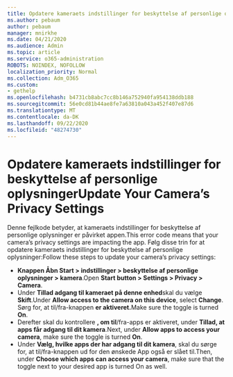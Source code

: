 ```yaml
---
title: Opdatere kameraets indstillinger for beskyttelse af personlige oplysninger
ms.author: pebaum
author: pebaum
manager: mnirkhe
ms.date: 04/21/2020
ms.audience: Admin
ms.topic: article
ms.service: o365-administration
ROBOTS: NOINDEX, NOFOLLOW
localization_priority: Normal
ms.collection: Adm_O365
ms.custom:
- gethelp
ms.openlocfilehash: b4731cb8abc7cc8b146a752940fa954138ddb188
ms.sourcegitcommit: 56e0cd81b44ae8fe7a63810a043a452f407e87d6
ms.translationtype: MT
ms.contentlocale: da-DK
ms.lasthandoff: 09/22/2020
ms.locfileid: "48274730"
---
```

# <a name="update-your-cameras-privacy-settings"></a><span data-ttu-id="f70dc-102">Opdatere kameraets indstillinger for beskyttelse af personlige oplysninger</span><span class="sxs-lookup"><span data-stu-id="f70dc-102">Update Your Camera’s Privacy Settings</span></span>

<span data-ttu-id="f70dc-103">Denne fejlkode betyder, at kameraets indstillinger for beskyttelse af personlige oplysninger er påvirket appen.</span><span class="sxs-lookup"><span data-stu-id="f70dc-103">This error code means that your camera’s privacy settings are impacting the app.</span></span> <span data-ttu-id="f70dc-104">Følg disse trin for at opdatere kameraets indstillinger for beskyttelse af personlige oplysninger:</span><span class="sxs-lookup"><span data-stu-id="f70dc-104">Follow these steps to update your camera’s privacy settings:</span></span>

- <span data-ttu-id="f70dc-105">**Knappen Åbn Start > indstillinger > beskyttelse af personlige oplysninger > kamera**.</span><span class="sxs-lookup"><span data-stu-id="f70dc-105">Open **Start button > Settings > Privacy > Camera**.</span></span>
- <span data-ttu-id="f70dc-106">Under **Tillad adgang til kameraet på denne enhed**skal du vælge **Skift**.</span><span class="sxs-lookup"><span data-stu-id="f70dc-106">Under **Allow access to the camera on this device**, select **Change**.</span></span> <span data-ttu-id="f70dc-107">Sørg for, at til/fra-knappen **er aktiveret.**</span><span class="sxs-lookup"><span data-stu-id="f70dc-107">Make sure the toggle is turned **On**.</span></span>
- <span data-ttu-id="f70dc-108">Derefter skal du kontrollere **, om til**/fra-apps er aktiveret, under **Tillad, at apps får adgang til dit kamera**.</span><span class="sxs-lookup"><span data-stu-id="f70dc-108">Next, under **Allow apps to access your camera**, make sure the toggle is turned **On**.</span></span>
- <span data-ttu-id="f70dc-109">Under **Vælg, hvilke apps der har adgang til dit kamera**, skal du sørge for, at til/fra-knappen ud for den ønskede App også er slået til.</span><span class="sxs-lookup"><span data-stu-id="f70dc-109">Then, under **Choose which apps can access your camera**, make sure that the toggle next to your desired app is turned On as well.</span></span>
